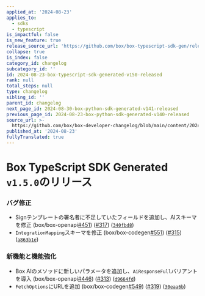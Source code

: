 ```yaml
---
applied_at: '2024-08-23'
applies_to:
  - sdks
  - typescript
is_impactful: false
is_new_feature: true
release_source_url: 'https://github.com/box/box-typescript-sdk-gen/releases/tag/v1.5.0'
collapse: true
is_index: false
category_id: changelog
subcategory_id: ''
id: 2024-08-23-box-typescript-sdk-generated-v150-released
rank: null
total_steps: null
type: changelog
sibling_id: ''
parent_id: changelog
next_page_id: 2024-08-30-box-python-sdk-generated-v141-released
previous_page_id: 2024-08-23-box-python-sdk-generated-v140-released
source_url: >-
  https://github.com/box/box-developer-changelog/blob/main/content/2024/08-23-box-typescript-sdk-generated-v150-released.md
published_at: '2024-08-23'
fullyTranslated: true
---
```

# Box TypeScript SDK Generated `v1.5.0`のリリース

### バグ修正

* Signテンプレートの署名者に不足していたフィールドを追加し、AIスキーマを修正 (box/box-openapi[#451][1]) ([#317][2]) ([`340fbd8`][3])
* `IntegrationMapping`スキーマを修正 (box/box-codegen[#551][4]) ([#315][5]) ([`a863b1e`][6])

### 新機能と機能強化

* Box AIのメソッドに新しいパラメータを追加し、`AiResponseFull`バリアントを導入 (box/box-openapi[#446][7]) ([#313][8]) ([`d9664fd`][9])
* `FetchOptions`にURLを追加 (box/box-codegen[#549][10]) ([#319][11]) ([`30eaa6b`][12])

[1]: https://github.com/box/box-typescript-sdk-gen/issues/451

[2]: https://github.com/box/box-typescript-sdk-gen/issues/317

[3]: https://github.com/box/box-typescript-sdk-gen/commit/340fbd84f6fa408155c6a2a4b9b7b03b88f76f24

[4]: https://github.com/box/box-typescript-sdk-gen/issues/551

[5]: https://github.com/box/box-typescript-sdk-gen/issues/315

[6]: https://github.com/box/box-typescript-sdk-gen/commit/a863b1eb8fcfccd78714e3f52ce96d89ef69ca72

[7]: https://github.com/box/box-typescript-sdk-gen/issues/446

[8]: https://github.com/box/box-typescript-sdk-gen/issues/313

[9]: https://github.com/box/box-typescript-sdk-gen/commit/d9664fd7d431685c8e115415085bbe69d17f272d

[10]: https://github.com/box/box-typescript-sdk-gen/issues/549

[11]: https://github.com/box/box-typescript-sdk-gen/issues/319

[12]: https://github.com/box/box-typescript-sdk-gen/commit/30eaa6ba7aa0fcd5e2f71026d7bf58729d387221
